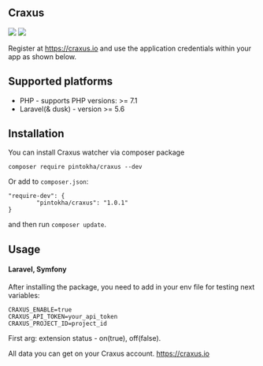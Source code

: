 ## Craxus

![](https://img.shields.io/packagist/l/pintokha/craxus?style=flat-square)
![](https://img.shields.io/packagist/dm/pintokha/craxus?style=flat-square)

Register at <https://craxus.io> and use the application credentials within your app as shown below.

## Supported platforms
* PHP - supports PHP versions:  >= 7.1
* Laravel(& dusk) - version >= 5.6

## Installation
You can install Craxus watcher via composer package
```
composer require pintokha/craxus --dev
```
Or add to ```composer.json```:
```
"require-dev": {
        "pintokha/craxus": "1.0.1"
}
```
and then run ```composer update```.

## Usage
#### Laravel, Symfony
After installing the package, you need to add in your env file for testing next variables:
```
CRAXUS_ENABLE=true
CRAXUS_API_TOKEN=your_api_token
CRAXUS_PROJECT_ID=project_id
```
First arg: extension status - on(true), off(false).

All data you can get on your Craxus account. <https://craxus.io>